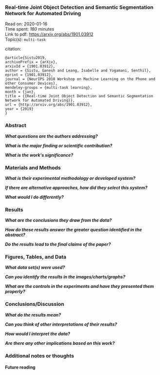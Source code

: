<!--
{"title": "Real-time Joint Object Detection and Semantic Segmentation Network for Automated Driving", "url": "https://arxiv.org/abs/1901.03912", "topics": "multi-task", "date": "2020-01-16", "estimated_minutes": "180"}
-->
### Real-time Joint Object Detection and Semantic Segmentation Network for Automated Driving

Read on: 2020-01-16  
Time spent: *180* minutes  
Link to pdf: https://arxiv.org/abs/1901.03912  
Topic(s): `multi-task`

citation:
```
@article{Sistu2019,
archivePrefix = {arXiv},
arxivId = {1901.03912},
author = {Sistu, Ganesh and Leang, Isabelle and Yogamani, Senthil},
eprint = {1901.03912},
journal = {NeurIPS 2018 Workshop on Machine Learning on the Phone and other Consumer Devices},
mendeley-groups = {multi-task learning},
month = {jan},
title = {{Real-time Joint Object Detection and Semantic Segmentation Network for Automated Driving}},
url = {http://arxiv.org/abs/1901.03912},
year = {2019}
}
```

### Abstract

__*What questions are the authors addressing?*__

__*What is the major finding or scientific contribution?*__

__*What is the work's significance?*__

### Materials and Methods

__*What is their experimental methodology or developed system?*__

__*If there are alternative approaches, how did they select this system?*__

__*What would I do differently?*__

### Results

__*What are the conclusions they draw from the data?*__

__*How do these results answer the greater question identified in the abstract?*__

__*Do the results lead to the final claims of the paper?*__

### Figures, Tables, and Data

__*What data set(s) were used?*__

__*Can you identify the results in the images/charts/graphs?*__

__*What are the controls in the experiments and have they presented them properly?*__

### Conclusions/Discussion

__*What do the results mean?*__

__*Can you think of other interpretations of their results?*__

__*How would I interpret the data?*__

__*Are there any other implications based on this work?*__

### Additional notes or thoughts

#### Future reading

